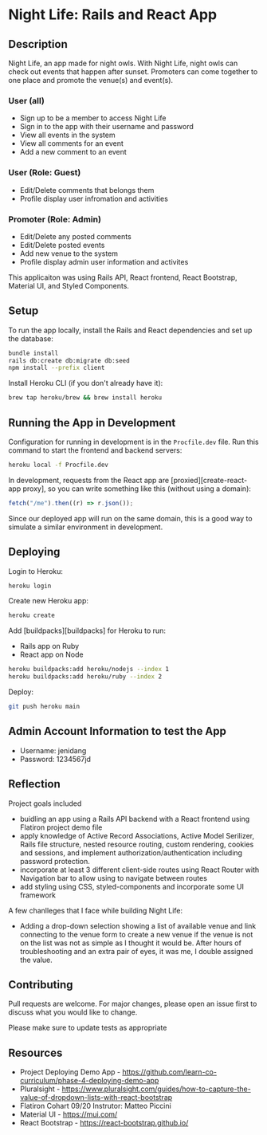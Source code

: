 # Night Life: Rails and React App

## Description
Night Life, an app made for night owls. With Night Life, night owls can check out events that happen after sunset. Promoters can come together to one place and promote the venue(s) and event(s). 

### User (all)
- Sign up to be a member to access Night Life
- Sign in to the app with their username and password
- View all events in the system 
- View all comments for an event
- Add a new comment to an event

### User (Role: Guest) 
- Edit/Delete comments that belongs them
- Profile display user infromation and activities 

### Promoter (Role: Admin)
- Edit/Delete any posted comments 
- Edit/Delete posted events
- Add new venue to the system
- Profile display admin user information and activites


This applicaiton was using Rails API, React frontend, React Bootstrap, Material UI, and Styled Components.


## Setup

To run the app locally, install the Rails and React dependencies and set up the
database:

```sh
bundle install
rails db:create db:migrate db:seed
npm install --prefix client
```

Install Heroku CLI (if you don't already have it):

```sh
brew tap heroku/brew && brew install heroku
```

## Running the App in Development

Configuration for running in development is in the `Procfile.dev` file. Run this
command to start the frontend and backend servers:

```sh
heroku local -f Procfile.dev
```

In development, requests from the React app are
[proxied][create-react-app proxy], so you can write something like this (without
using a domain):

```js
fetch("/me").then((r) => r.json());
```

Since our deployed app will run on the same domain, this is a good way to
simulate a similar environment in development.

## Deploying

Login to Heroku:

```sh
heroku login
```

Create new Heroku app:

```sh
heroku create
```

Add [buildpacks][buildpacks] for Heroku to run:

- Rails app on Ruby
- React app on Node

```sh
heroku buildpacks:add heroku/nodejs --index 1
heroku buildpacks:add heroku/ruby --index 2
```

Deploy:

```sh
git push heroku main
```

## Admin Account Information to test the App
- Username: jenidang
- Password: 1234567jd

## Reflection

Project goals included 
- buidling an app using a Rails API backend with a React frontend using Flatiron project demo file
- apply knowledge of Active Record Associations, Active Model Serilizer, Rails file structure, nested resource routing, custom rendering, cookies and sessions, and implement authorization/authentication including password protection.
- incorporate at least 3 different client-side routes using React Router with Navigation bar to allow using to navigate between routes 
- add styling using CSS, styled-components and incorporate some UI framework

A few chanlleges that I face while building Night Life: 
- Adding a drop-down selection showing a list of available venue and link connecting to the venue form to create a new venue if the venue is not on the list was not as simple as I thought it would be. After hours of troubleshooting and an extra pair of eyes, it was me, I double assigned the value.  


## Contributing
Pull requests are welcome. For major changes, please open an issue first to discuss what you would like to change.

Please make sure to update tests as appropriate

## Resources 
- Project Deploying Demo App - https://github.com/learn-co-curriculum/phase-4-deploying-demo-app
- Pluralsight - https://www.pluralsight.com/guides/how-to-capture-the-value-of-dropdown-lists-with-react-bootstrap
- Flatiron Cohart 09/20 Instrutor: Matteo Piccini
- Material UI - https://mui.com/
- React Bootstrap - https://react-bootstrap.github.io/
